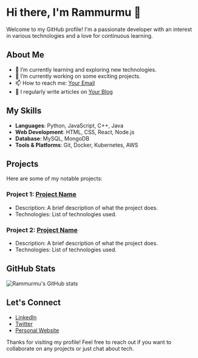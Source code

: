 # Hi there, I'm Rammurmu 👋

Welcome to my GitHub profile! I'm a passionate developer with an interest in various technologies and a love for continuous learning.

## About Me

- 🌱 I’m currently learning and exploring new technologies.
- 💼 I’m currently working on some exciting projects.
- 📫 How to reach me: [Your Email](mailto:your-email@example.com)
- 📝 I regularly write articles on [Your Blog](https://yourblog.example.com)

## My Skills

- **Languages**: Python, JavaScript, C++, Java
- **Web Development**: HTML, CSS, React, Node.js
- **Database**: MySQL, MongoDB
- **Tools & Platforms**: Git, Docker, Kubernetes, AWS

## Projects

Here are some of my notable projects:

### Project 1: [Project Name](https://github.com/rammurmu/project-1)
- Description: A brief description of what the project does.
- Technologies: List of technologies used.

### Project 2: [Project Name](https://github.com/rammurmu/project-2)
- Description: A brief description of what the project does.
- Technologies: List of technologies used.

## GitHub Stats

![Rammurmu's GitHub stats](https://github-readme-stats.vercel.app/api?username=rammurmu&show_icons=true&theme=radical)

## Let's Connect

- [LinkedIn](https://linkedin.com/in/yourprofile)
- [Twitter](https://twitter.com/yourprofile)
- [Personal Website](https://yourwebsite.example.com)

Thanks for visiting my profile! Feel free to reach out if you want to collaborate on any projects or just chat about tech.
